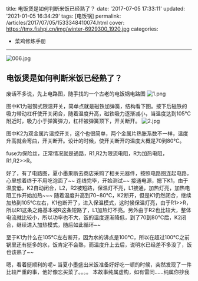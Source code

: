 title: 电饭煲是如何判断米饭已经熟了？
date: '2017-07-05 17:33:11'
updated: '2021-01-05 16:34:29'
tags: [电饭锅]
permalink: /articles/2017/07/05/1533348410074.html
cover: https://tmx.fishpi.cn/img/winter-6929300_1920.jpg
categories: 
- 菜鸡修炼手册

---
![006.jpg](https://tmx.fishpi.cn/img/winter-6929300_1920.jpg)

## 电饭煲是如何判断米饭已经熟了？

<!--more-->

废话不多说，先上电路图，随手找的一个古老的电饭锅电路图
![1.png](https://tmx.fishpi.cn/img/20201231103652160.png)

图中K1为磁钢式限温开关，简单点就是磁铁加弹簧，结构看下图。按下后磁铁的吸力带动杠杆使开关闭合，随着温度升高，磁铁吸力逐渐减小，当温度达到105℃附近时，吸力小于弹簧弹力，杠杆被弹簧顶下，开关断开。
![2.jpg](https://tmx.fishpi.cn/img/20201231103752363.jpg)

图中K2为双金属片温控开关，这个也很简单，两个金属片热胀系数不一样，温度升高就会弯曲，开关断开。设计的时候，使开关断开的温度大概是70到80℃。

fuse为保险丝，正常情况就是通路，R1,R2为限流电阻，R为加热电阻，R1,R2>>R。

好了，有了电路图，夏小墨果断去商店采购了相关元器件，按照电路图连起电路，心里想着终于不用吃泡面了~~
连线完毕，开始测试~~
接通电源，摁下K1，由于温度低，K2自动闭合，L2，R2被短路，保温灯不亮，L1接通，加热灯亮，加热电阻工作开始加热~~~ 随着温度升高到70~80℃，K2断开，但是K1仍然闭合，继续加热到105℃左右，K1也断开了，进入保温模式，这时候保温灯亮，由于R1>>R，所以R1这条之路基本被R这条短路了，L1加热灯不亮。另外由于R2也比较大，整体电流就比较小，所以功率也不大，饭的温度逐渐降低，到了70到80℃后，K2闭合，继续进入加热模式，随后如此循环~~

至于K1为什么在105℃左右断开，因为水的沸点是100℃，所以在超过100℃之前锅里还有挺多的水，饭肯定不会熟，而温度升上去后，说明水已经差不多没了，饭也该熟了~~

嗯，看着挺顺利的呢~
当夏小墨盛出米饭准备好好吃一顿的时候，突然发现了一件比较严重的事，他好像忘买菜了。。。。
本故事纯属虚构，如有雷同……纯属你抄我

